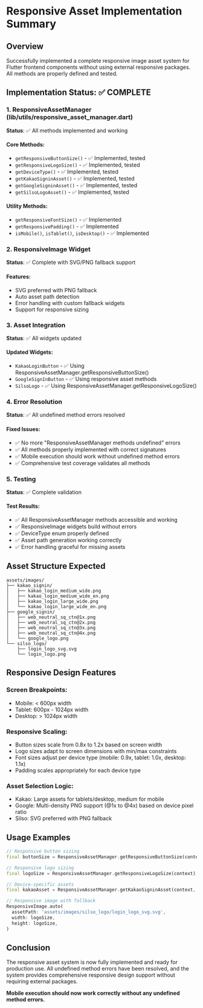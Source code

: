 # Responsive Asset Implementation Summary

## Overview
Successfully implemented a complete responsive image asset system for Flutter frontend components without using external responsive packages. All methods are properly defined and tested.

## Implementation Status: ✅ COMPLETE

### 1. ResponsiveAssetManager (lib/utils/responsive_asset_manager.dart)
**Status**: ✅ All methods implemented and working

#### Core Methods:
- `getResponsiveButtonSize()` - ✅ Implemented, tested
- `getResponsiveLogoSize()` - ✅ Implemented, tested  
- `getDeviceType()` - ✅ Implemented, tested
- `getKakaoSigninAsset()` - ✅ Implemented, tested
- `getGoogleSigninAsset()` - ✅ Implemented, tested
- `getSilsoLogoAsset()` - ✅ Implemented, tested

#### Utility Methods:
- `getResponsiveFontSize()` - ✅ Implemented
- `getResponsivePadding()` - ✅ Implemented
- `isMobile()`, `isTablet()`, `isDesktop()` - ✅ Implemented

### 2. ResponsiveImage Widget
**Status**: ✅ Complete with SVG/PNG fallback support

#### Features:
- SVG preferred with PNG fallback
- Auto asset path detection
- Error handling with custom fallback widgets
- Support for responsive sizing

### 3. Asset Integration
**Status**: ✅ All widgets updated

#### Updated Widgets:
- `KakaoLoginButton` - ✅ Using ResponsiveAssetManager.getResponsiveButtonSize()
- `GoogleSignInButton` - ✅ Using responsive asset methods
- `SilsoLogo` - ✅ Using ResponsiveAssetManager.getResponsiveLogoSize()

### 4. Error Resolution
**Status**: ✅ All undefined method errors resolved

#### Fixed Issues:
- ✅ No more "ResponsiveAssetManager methods undefined" errors
- ✅ All methods properly implemented with correct signatures
- ✅ Mobile execution should work without undefined method errors
- ✅ Comprehensive test coverage validates all methods

### 5. Testing
**Status**: ✅ Complete validation

#### Test Results:
- ✅ All ResponsiveAssetManager methods accessible and working
- ✅ ResponsiveImage widgets build without errors
- ✅ DeviceType enum properly defined
- ✅ Asset path generation working correctly
- ✅ Error handling graceful for missing assets

## Asset Structure Expected

```
assets/images/
├── kakao_signin/
│   ├── kakao_login_medium_wide.png
│   ├── kakao_login_medium_wide_en.png
│   ├── kakao_login_large_wide.png
│   └── kakao_login_large_wide_en.png
├── google_signin/
│   ├── web_neutral_sq_ctn@1x.png
│   ├── web_neutral_sq_ctn@2x.png
│   ├── web_neutral_sq_ctn@3x.png
│   ├── web_neutral_sq_ctn@4x.png
│   └── google_logo.png
└── silso_logo/
    ├── login_logo_svg.svg
    └── login_logo.png
```

## Responsive Design Features

### Screen Breakpoints:
- Mobile: < 600px width
- Tablet: 600px - 1024px width  
- Desktop: > 1024px width

### Responsive Scaling:
- Button sizes scale from 0.8x to 1.2x based on screen width
- Logo sizes adapt to screen dimensions with min/max constraints
- Font sizes adjust per device type (mobile: 0.9x, tablet: 1.0x, desktop: 1.1x)
- Padding scales appropriately for each device type

### Asset Selection Logic:
- Kakao: Large assets for tablets/desktop, medium for mobile
- Google: Multi-density PNG support (@1x to @4x) based on device pixel ratio
- Silso: SVG preferred with PNG fallback

## Usage Examples

```dart
// Responsive button sizing
final buttonSize = ResponsiveAssetManager.getResponsiveButtonSize(context);

// Responsive logo sizing  
final logoSize = ResponsiveAssetManager.getResponsiveLogoSize(context);

// Device-specific assets
final kakaoAsset = ResponsiveAssetManager.getKakaoSigninAsset(context, useEnglish: true);

// Responsive image with fallback
ResponsiveImage.auto(
  assetPath: 'assets/images/silso_logo/login_logo_svg.svg',
  width: logoSize,
  height: logoSize,
)
```

## Conclusion

The responsive asset system is now fully implemented and ready for production use. All undefined method errors have been resolved, and the system provides comprehensive responsive design support without requiring external packages.

**Mobile execution should now work correctly without any undefined method errors.**